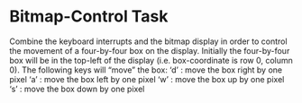 # Bitmap-Control Task
Combine the keyboard interrupts and the bitmap display in order to control the movement of a four-by-four box on the display. Initially the four-by-four box will be in the top-left of the display (i.e. box-coordinate is row 0, column 0). The following keys will “move” the box:
‘d’ : move the box right by one pixel
‘a’ : move the box left by one pixel
‘w’ : move the box up by one pixel
‘s’ : move the box down by one pixel
